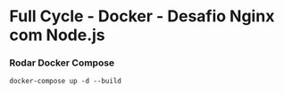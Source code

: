 # Full Cycle - Docker - Desafio Nginx com Node.js
### Rodar Docker Compose
	docker-compose up -d --build